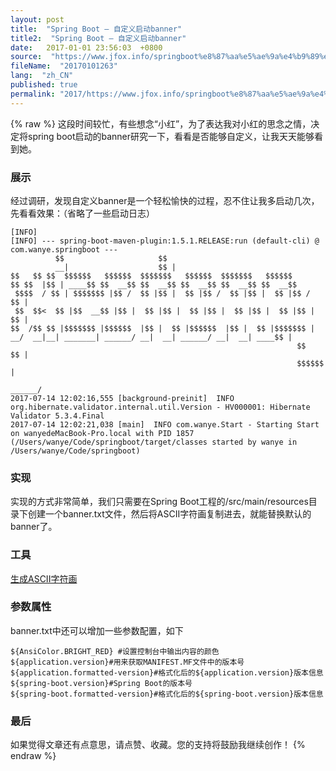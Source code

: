 ```yaml
---
layout: post
title:  "Spring Boot – 自定义启动banner"
title2:  "Spring Boot – 自定义启动banner"
date:   2017-01-01 23:56:03  +0800
source:  "https://www.jfox.info/springboot%e8%87%aa%e5%ae%9a%e4%b9%89%e5%90%af%e5%8a%a8banner.html"
fileName:  "20170101263"
lang:  "zh_CN"
published: true
permalink: "2017/https://www.jfox.info/springboot%e8%87%aa%e5%ae%9a%e4%b9%89%e5%90%af%e5%8a%a8banner.html"
---
```

{% raw %}
这段时间较忙，有些想念“小红”，为了表达我对小红的思念之情，决定将spring boot启动的banner研究一下，看看是否能够自定义，让我天天能够看到她。

### 展示

经过调研，发现自定义banner是一个轻松愉快的过程，忍不住让我多启动几次，先看看效果：（省略了一些启动日志）

    [INFO] 
    [INFO] --- spring-boot-maven-plugin:1.5.1.RELEASE:run (default-cli) @ com.wanye.springboot ---
              $$                     $$
              __|                    $$ |
    $$   $$ $$  $$$$$$   $$$$$$  $$$$$$$   $$$$$$  $$$$$$$   $$$$$$
    $$ $$  |$$ | ____$$ $$  __$$ $$  __$$ $$  __$$ $$  __$$ $$  __$$
     $$$$  / $$ | $$$$$$$ |$$ /  $$ |$$ |  $$ |$$ /  $$ |$$ |  $$ |$$ /  $$ |
     $$  $$<  $$ |$$  __$$ |$$ |  $$ |$$ |  $$ |$$ |  $$ |$$ |  $$ |$$ |  $$ |
    $$  /$$ $$ |$$$$$$$ |$$$$$$  |$$ |  $$ |$$$$$$  |$$ |  $$ |$$$$$$$ |
    __/  __|__| _______| ______/ __|  __| ______/ __|  __| ____$$ |
                                                                    $$   $$ |
                                                                    $$$$$$  |
                                                                     ______/
    2017-07-14 12:02:16,555 [background-preinit]  INFO org.hibernate.validator.internal.util.Version - HV000001: Hibernate Validator 5.3.4.Final
    2017-07-14 12:02:21,038 [main]  INFO com.wanye.Start - Starting Start on wanyedeMacBook-Pro.local with PID 1857 (/Users/wanye/Code/springboot/target/classes started by wanye in /Users/wanye/Code/springboot)
    

### 实现

实现的方式非常简单，我们只需要在Spring Boot工程的/src/main/resources目录下创建一个banner.txt文件，然后将ASCII字符画复制进去，就能替换默认的banner了。

### 工具

[生成ASCII字符画](https://www.jfox.info/go.php?url=http://patorjk.com/software/taag/#p=display&amp;f=Big%20Money-nw&amp;t=xiaohong)

### 参数属性

banner.txt中还可以增加一些参数配置，如下

    ${AnsiColor.BRIGHT_RED} #设置控制台中输出内容的颜色
    ${application.version}#用来获取MANIFEST.MF文件中的版本号
    ${application.formatted-version}#格式化后的${application.version}版本信息
    ${spring-boot.version}#Spring Boot的版本号
    ${spring-boot.formatted-version}#格式化后的${spring-boot.version}版本信息

### 最后

如果觉得文章还有点意思，请点赞、收藏。您的支持将鼓励我继续创作！
{% endraw %}
